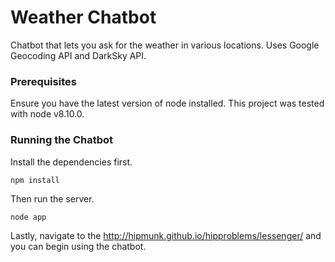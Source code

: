 # Weather Chatbot

Chatbot that lets you ask for the weather in various locations. Uses Google Geocoding API and DarkSky API.

### Prerequisites

Ensure you have the latest version of node installed. This project was tested with node v8.10.0.

### Running the Chatbot

Install the dependencies first.

```
npm install
```

Then run the server.

```
node app
```

Lastly, navigate to the http://hipmunk.github.io/hipproblems/lessenger/ and you can begin using the chatbot.
